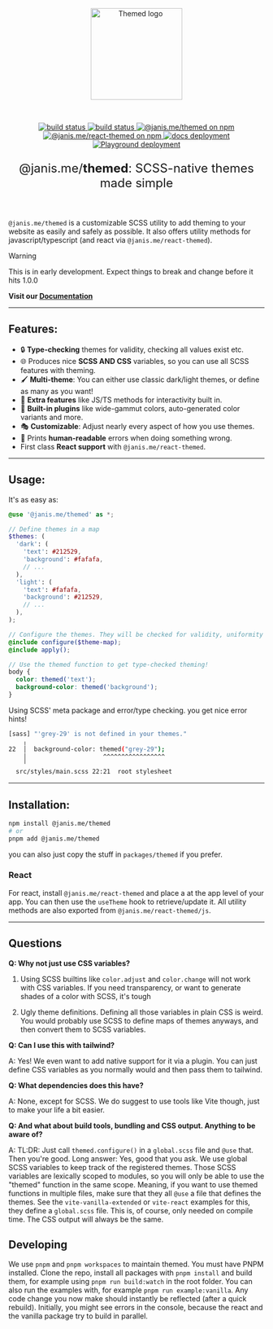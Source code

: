 <p align="center">
  <a href="https://github.com/janis-me/themed" target="_blank" rel="noopener noreferrer">
    <img width="180" src="https://raw.githubusercontent.com/komplettio/themed/refs/heads/main/assets/themed-logo.png" alt="Themed logo">
  </a>
</p>
<br/>
<p align="center">
  <a href="https://themed.janis.me">
    <img src="https://img.shields.io/badge/Documentation-online-blue" alt="build status">
  </a>
  <a href="https://playground.themed.janis.me">
    <img src="https://img.shields.io/badge/Playground-online-green" alt="build status">
  </a>
  <a href="https://npmjs.com/package/@janis.me/themed">
    <img alt="@janis.me/themed on npm" src="https://img.shields.io/npm/v/%40janis.me%2Fthemed?label=npm%20(themed)&labelColor=orange&color=grey">
  </a>
  <a href="https://npmjs.com/package/@janis.me/react-themed">
    <img alt="@janis.me/react-themed on npm" src="https://img.shields.io/npm/v/%40janis.me%2Freact-themed?label=npm%20(react-themed)&labelColor=%2361dafb&color=grey">
  </a>
  <a href="https://app.netlify.com/sites/themed-docs/deploys">
    <img alt="docs deployment" src="https://img.shields.io/netlify/028ea096-26a7-4c1d-a3cb-5fa1b4b7aa58?style=flat&logo=netlify&label=docs">
  </a>
  <a href="https://app.netlify.com/sites/themed-playground/deploys">
    <img alt="Playground deployment" src="https://img.shields.io/netlify/366b1572-c264-4390-abe5-132bf3a9b6a4?style=flat&logo=netlify&label=playground">
  </a>
</p>
<p align="center" style="font-size: 1.5rem;">
  @janis.me/<b>themed</b>: SCSS-native themes made simple
</p>
<br/>

`@janis.me/themed` is a customizable SCSS utility to add theming to your website as easily and safely as possible. It also offers utility methods for javascript/typescript (and react via `@janis.me/react-themed`).

> [!WARNING]  
> This is in early development. Expect things to break and change before it hits 1.0.0

**Visit our [Documentation](https://themed.janis.me)**

---

## Features:

- 🔒 **Type-checking** themes for validity, checking all values exist etc.
- 🌐 Produces nice **SCSS AND CSS** variables, so you can use all SCSS features with theming.
- 🖌 **Multi-theme**: You can either use classic dark/light themes, or define as many as you want!
- 🚀 **Extra features** like JS/TS methods for interactivity built in.
- 🔌 **Built-in plugins** like wide-gammut colors, auto-generated color variants and more.
- 🎭 **Customizable**: Adjust nearly every aspect of how you use themes.
- 🌈 Prints **human-readable** errors when doing something wrong.
- First class **React support** with `@janis.me/react-themed`.

---

## Usage:

It's as easy as:

```scss
@use '@janis.me/themed' as *;

// Define themes in a map
$themes: (
  'dark': (
    'text': #212529,
    'background': #fafafa,
    // ...
  ),
  'light': (
    'text': #fafafa,
    'background': #212529,
    // ...
  ),
);

// Configure the themes. They will be checked for validity, uniformity etc.
@include configure($theme-map);
@include apply();

// Use the themed function to get type-checked theming!
body {
  color: themed('text');
  background-color: themed('background');
}
```

Using SCSS' meta package and error/type checking. you get nice error hints!

```bash
[sass] "'grey-29' is not defined in your themes."
    ╷
22  │  background-color: themed("grey-29");
    │                     ^^^^^^^^^^^^^^^^^
    ╵
  src/styles/main.scss 22:21  root stylesheet
```

---

## Installation:

```bash
npm install @janis.me/themed
# or
pnpm add @janis.me/themed
```

you can also just copy the stuff in `packages/themed` if you prefer.

### React

For react, install `@janis.me/react-themed` and place a <ThemeProvider> at the app level of your app. You can then use the `useTheme` hook to retrieve/update it. All utility methods are also exported from `@janis.me/react-themed/js`.

---

## Questions

**Q: Why not just use CSS variables?**

1. Using SCSS builtins like `color.adjust` and `color.change` will not work with CSS variables. If you need transparency, or want to generate shades of a color with SCSS, it's tough

2. Ugly theme definitions. Defining all those variables in plain CSS is weird. You would probably use SCSS to define maps of themes anyways, and then convert them to SCSS variables.

**Q: Can I use this with tailwind?**

A: Yes! We even want to add native support for it via a plugin. You can just define CSS variables as you normally would and then pass them to tailwind.

**Q: What dependencies does this have?**

A: None, except for SCSS. We do suggest to use tools like Vite though, just to make your life a bit easier.

**Q: And what about build tools, bundling and CSS output. Anything to be aware of?**

A: TL:DR: Just call `themed.configure()` in a `global.scss` file and `@use` that. Then you're good.
Long answer: Yes, good that you ask. We use global SCSS variables to keep track of the registered themes. Those SCSS variables are lexically scoped to modules, so you will only be able to use the "themed" function in the same scope.
Meaning, if you want to use themed functions in multiple files, make sure that they all `@use` a file that defines the themes. See the `vite-vanilla-extended` or `vite-react` examples for this, they define a `global.scss` file.
This is, of course, only needed on compile time. The CSS output will always be the same.

## Developing

We use `pnpm` and `pnpm workspaces` to maintain themed. You must have PNPM installed. Clone the repo, install all packages with `pnpm install` and build them, for example using `pnpm run build:watch` in the root folder.
You can also run the examples with, for example `pnpm run example:vanilla`. Any code change you now make should instantly be reflected (after a quick rebuild). Initially, you might see errors in the console, because the react and the vanilla
package try to build in parallel.

